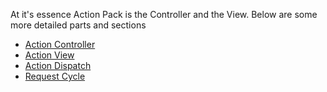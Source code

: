 At it's essence Action Pack is the Controller and the View.
Below are some more detailed parts and sections

* [Action Controller][1]
* [Action View][2]
* [Action Dispatch][3]
* [Request Cycle][4]

[1]: /ActionController
[2]: /ActionView
[3]: /ActionDispatch
[4]: /RequestCycle
